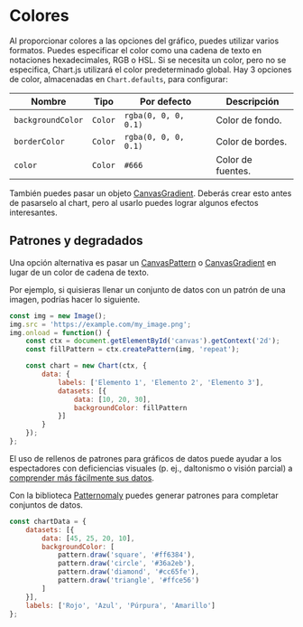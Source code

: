 # Colores

Al proporcionar colores a las opciones del gráfico, puedes utilizar varios formatos. Puedes especificar el color como una cadena de texto en notaciones hexadecimales, RGB o HSL. Si se necesita un color, pero no se especifica, Chart.js utilizará el color predeterminado global. Hay 3 opciones de color, almacenadas en `Chart.defaults`, para configurar:

| Nombre | Tipo | Por defecto | Descripción
| ---- | ---- | ------- | -----------
| `backgroundColor` | `Color` | `rgba(0, 0, 0, 0.1)` | Color de fondo.
| `borderColor` | `Color` | `rgba(0, 0, 0, 0.1)` | Color de bordes.
| `color` | `Color` | `#666` | Color de fuentes.

También puedes pasar un objeto [CanvasGradient](https://developer.mozilla.org/en-US/docs/Web/API/CanvasGradient). Deberás crear esto antes de pasarselo al chart, pero al usarlo puedes lograr algunos efectos interesantes.

## Patrones y degradados

Una opción alternativa es pasar un [CanvasPattern](https://developer.mozilla.org/en-US/docs/Web/API/CanvasPattern) o [CanvasGradient](https://developer.mozilla.org/en/docs/Web/API/CanvasGradient) en lugar de un color de cadena de texto.

Por ejemplo, si quisieras llenar un conjunto de datos con un patrón de una imagen, podrías hacer lo siguiente.

```javascript
const img = new Image();
img.src = 'https://example.com/my_image.png';
img.onload = function() {
    const ctx = document.getElementById('canvas').getContext('2d');
    const fillPattern = ctx.createPattern(img, 'repeat');

    const chart = new Chart(ctx, {
        data: {
            labels: ['Elemento 1', 'Elemento 2', 'Elemento 3'],
            datasets: [{
                data: [10, 20, 30],
                backgroundColor: fillPattern
            }]
        }
    });
};
```

El uso de rellenos de patrones para gráficos de datos puede ayudar a los espectadores con deficiencias visuales (p. ej., daltonismo o visión parcial) a [comprender más fácilmente sus datos](http://betweentwobrackets.com/data-graphics-and-colour-vision/).

Con la biblioteca [Patternomaly](https://github.com/ashiguruma/patternomaly) puedes generar patrones para completar conjuntos de datos.

```javascript
const chartData = {
    datasets: [{
        data: [45, 25, 20, 10],
        backgroundColor: [
            pattern.draw('square', '#ff6384'),
            pattern.draw('circle', '#36a2eb'),
            pattern.draw('diamond', '#cc65fe'),
            pattern.draw('triangle', '#ffce56')
        ]
    }],
    labels: ['Rojo', 'Azul', 'Púrpura', 'Amarillo']
};
```

